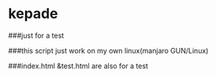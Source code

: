 # kepade

###just for a test

###this script just work on my own linux(manjaro GUN/Linux)

###index.html &test.html are also for a test

